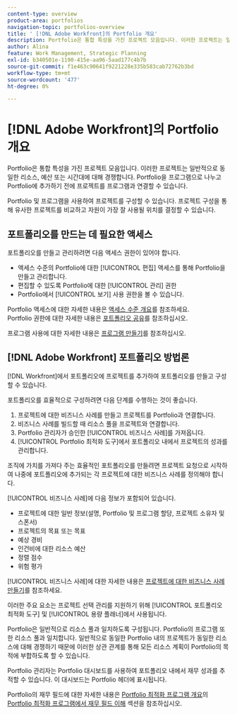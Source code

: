 ```yaml
---
content-type: overview
product-area: portfolios
navigation-topic: portfolios-overview
title: ' [!DNL Adobe Workfront]의 Portfolio 개요'
description: Portfolio은 통합 특성을 가진 프로젝트 모음입니다. 이러한 프로젝트는 일반적으로 동일한 리소스, 예산 또는 시간대에 대해 경쟁합니다. Portfolio을 프로그램으로 나누고 Portfolio에 추가하기 전에 프로젝트를 프로그램과 연결할 수 있습니다.
author: Alina
feature: Work Management, Strategic Planning
exl-id: b340501e-1190-415e-aa96-5aad177c4b7b
source-git-commit: f1e463c90641f9221228e335b583cab72762b3bd
workflow-type: tm+mt
source-wordcount: '477'
ht-degree: 0%

---
```


# [!DNL Adobe Workfront]의 Portfolio 개요

<!-- Audited: 1/2024 -->

Portfolio은 통합 특성을 가진 프로젝트 모음입니다. 이러한 프로젝트는 일반적으로 동일한 리소스, 예산 또는 시간대에 대해 경쟁합니다. Portfolio을 프로그램으로 나누고 Portfolio에 추가하기 전에 프로젝트를 프로그램과 연결할 수 있습니다.

Portfolio 및 프로그램을 사용하여 프로젝트를 구성할 수 있습니다. 프로젝트 구성을 통해 유사한 프로젝트를 비교하고 자원이 가장 잘 사용될 위치를 결정할 수 있습니다.

## 포트폴리오를 만드는 데 필요한 액세스

포트폴리오를 만들고 관리하려면 다음 액세스 권한이 있어야 합니다.

* 액세스 수준의 Portfolio에 대한 [!UICONTROL 편집] 액세스를 통해 Portfolio을 만들고 관리합니다.
* 편집할 수 있도록 Portfolio에 대한 [!UICONTROL 관리] 권한
* Portfolio에서 [!UICONTROL 보기] 사용 권한을 볼 수 있습니다.

Portfolio 액세스에 대한 자세한 내용은 [액세스 수준 개요](../../../administration-and-setup/add-users/access-levels-and-object-permissions/access-levels-overview.md)를 참조하세요.\
Portfolio 권한에 대한 자세한 내용은 [포트폴리오 공유](../../../workfront-basics/grant-and-request-access-to-objects/share-a-portfolio.md)를 참조하십시오.

프로그램 사용에 대한 자세한 내용은 [프로그램 만들기](../../../manage-work/portfolios/create-and-manage-programs/create-program.md)를 참조하십시오.

## [!DNL Adobe Workfront] 포트폴리오 방법론

[!DNL Workfront]에서 포트폴리오에 프로젝트를 추가하여 포트폴리오를 만들고 구성할 수 있습니다.

포트폴리오를 효율적으로 구성하려면 다음 단계를 수행하는 것이 좋습니다.

1. 프로젝트에 대한 비즈니스 사례를 만들고 프로젝트를 Portfolio과 연결합니다.
1. 비즈니스 사례를 빌드할 때 리소스 풀을 프로젝트와 연결합니다.
1. Portfolio 관리자가 승인한 [!UICONTROL 비즈니스 사례]를 가져옵니다.
1. [!UICONTROL Portfolio 최적화 도구]에서 포트폴리오 내에서 프로젝트의 성과를 관리합니다.

조직에 가치를 가져다 주는 효율적인 포트폴리오를 만들려면 프로젝트 요청으로 시작하여 나중에 포트폴리오에 추가되는 각 프로젝트에 대한 비즈니스 사례를 정의해야 합니다.

[!UICONTROL 비즈니스 사례]에 다음 정보가 포함되어 있습니다.

* 프로젝트에 대한 일반 정보(설명, Portfolio 및 프로그램 할당, 프로젝트 소유자 및 스폰서)
* 프로젝트의 목표 또는 목표
* 예상 경비
* 인건비에 대한 리소스 예산
* 정렬 점수
* 위험 평가

[!UICONTROL 비즈니스 사례]에 대한 자세한 내용은 [프로젝트에 대한 비즈니스 사례 만들기](../../../manage-work/projects/define-a-business-case/create-business-case.md)를 참조하세요.

이러한 주요 요소는 프로젝트 선택 관리를 지원하기 위해 [!UICONTROL 포트폴리오 최적화 도구] 및 [!UICONTROL 용량 플래너]에서 사용됩니다.

Portfolio은 일반적으로 리소스 풀과 일치하도록 구성됩니다. Portfolio의 프로그램 또한 리소스 풀과 일치합니다. 일반적으로 동일한 Portfolio 내의 프로젝트가 동일한 리소스에 대해 경쟁하기 때문에 이러한 상관 관계를 통해 모든 리소스 계획이 Portfolio의 목적에 부합하도록 할 수 있습니다.

Portfolio 관리자는 Portfolio 대시보드를 사용하여 포트폴리오 내에서 재무 성과를 추적할 수 있습니다. 이 대시보드는 Portfolio 헤더에 표시됩니다.

Portfolio의 재무 필드에 대한 자세한 내용은 [Portfolio 최적화 프로그램 개요](../../../manage-work/portfolios/portfolio-optimizer/portfolio-optimizer-overview.md)의 [Portfolio 최적화 프로그램에서 재무 필드 이해](../../../manage-work/portfolios/portfolio-optimizer/portfolio-optimizer-overview.md#financial-fieds-subsection) 섹션을 참조하십시오.
